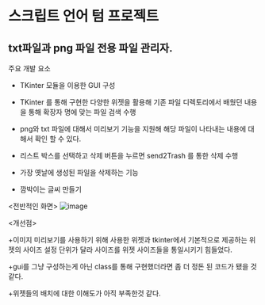 # 스크립트 언어 텀 프로젝트



## txt파일과 png 파일 전용 파일 관리자.

주요 개발 요소

+ TKinter 모듈을 이용한 GUI 구성
+ TKinter 를 통해 구현한 다양한 위젯을 활용해 기존 파일 디렉토리에서 배웠던 내용을 통해 확장자 명에 맞는 파일 검색 수행

+ png와 txt 파일에 대해서 미리보기 기능을 지원해 해당 파일이 나타내는 내용에 대해서 확인 할 수 있다.

+ 리스트 박스를 선택하고 삭제 버튼을 누르면 send2Trash 를 통한 삭제 수행
+ 가장 옛날에 생성된 파일을 삭제하는 기능

+ 깜박이는 글씨 만들기

<전반적인 화면>
![image](https://user-images.githubusercontent.com/51450544/165964022-f31ef603-230b-4759-a5fb-ca79aa41f963.png)

<개선점>

+이미지 미리보기를 사용하기 위해 사용한 위젯과 tkinter에서 기본적으로 제공하는 위젯의 사이즈 설정 단위가 달라 사이즈를 위젯 사이즈들을
통일시키기 힘들었다.

+gui를 그냥 구성하는게 아닌 class를 통해 구현했더라면 좀 더 정돈 된 코드가 됐을 것 같다.

+위젯들의 배치에 대한 이해도가 아직 부족한것 같다.



